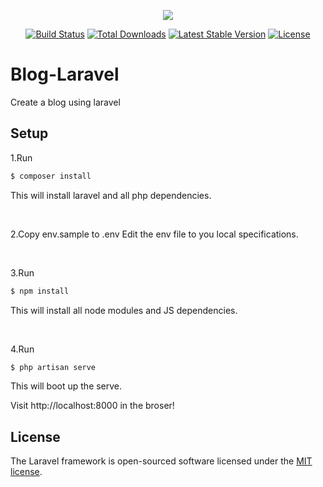 
<p align="center"><img src="https://laravel.com/assets/img/components/logo-laravel.svg"></p>

<p align="center">
<a href="https://travis-ci.org/laravel/framework"><img src="https://travis-ci.org/laravel/framework.svg" alt="Build Status"></a>
<a href="https://packagist.org/packages/laravel/framework"><img src="https://poser.pugx.org/laravel/framework/d/total.svg" alt="Total Downloads"></a>
<a href="https://packagist.org/packages/laravel/framework"><img src="https://poser.pugx.org/laravel/framework/v/stable.svg" alt="Latest Stable Version"></a>
<a href="https://packagist.org/packages/laravel/framework"><img src="https://poser.pugx.org/laravel/framework/license.svg" alt="License"></a>
</p>

# Blog-Laravel
Create a blog using laravel

## Setup
1.Run
```bash
$ composer install
```
This will install laravel and all php dependencies.

<br>

2.Copy env.sample to .env
Edit the env file to you local specifications.

<br>  

3.Run

```bash
$ npm install
```
This will install all node modules and JS dependencies.

<br>  

4.Run

```bash
$ php artisan serve
```

This will boot up the serve.

Visit http://localhost:8000 in the broser!

## License

The Laravel framework is open-sourced software licensed under the [MIT license](https://opensource.org/licenses/MIT).






